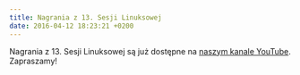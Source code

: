 ```yaml
---
title: Nagrania z 13. Sesji Linuksowej
date: 2016-04-12 18:23:21 +0200
---
```

Nagrania z 13. Sesji Linuksowej są już dostępne na [naszym kanale YouTube](https://www.youtube.com/playlist?list=PLTvZBPQxCI8GZvERUrxAXMqHq_eQ2nD41). Zapraszamy!

